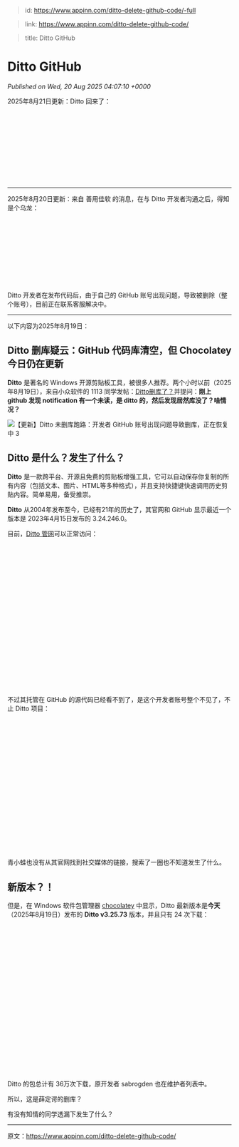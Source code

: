 > id: https://www.appinn.com/ditto-delete-github-code/-full

> link: https://www.appinn.com/ditto-delete-github-code/

> title: Ditto GitHub

# Ditto GitHub
_Published on Wed, 20 Aug 2025 04:07:10 +0000_

2025年8月21日更新：Ditto 回来了：

![【更新】Ditto 未删库跑路：开发者 GitHub 账号出现问题导致删库，正在恢复中 1](data:image/svg+xml,%3Csvg%20xmlns='http://www.w3.org/2000/svg'%20viewBox='0%200%202560%20792'%3E%3C/svg%3E "【更新】Ditto 未删库跑路：开发者 GitHub 账号出现问题导致删库，正在恢复中 1")

* * *

2025年8月20日更新：来自 善用佳软 的消息，在与 Ditto 开发者沟通之后，得知是个乌龙：

![【更新】Ditto 未删库跑路：开发者 GitHub 账号出现问题导致删库，正在恢复中 2](data:image/svg+xml,%3Csvg%20xmlns='http://www.w3.org/2000/svg'%20viewBox='0%200%20830%20244'%3E%3C/svg%3E "【更新】Ditto 未删库跑路：开发者 GitHub 账号出现问题导致删库，正在恢复中 2")

Ditto 开发者在发布代码后，由于自己的 GitHub 账号出现问题，导致被删除（整个账号），目前正在联系客服解决中。

* * *

以下内容为2025年8月19日：

Ditto 删库疑云：GitHub 代码库清空，但 Chocolatey 今日仍在更新
-------------------------------------------

**Ditto** 是著名的 Windows 开源剪贴板工具，被很多人推荐。两个小时以前（2025年8月19日），来自小众软件的 1113 同学发帖：[Ditto删库了？](https://meta.appinn.net/t/topic/74385)并提问：**刚上 github 发现 notification 有一个未读，是 ditto 的，然后发现居然库没了？啥情况？**

![【更新】Ditto 未删库跑路：开发者 GitHub 账号出现问题导致删库，正在恢复中 3](https://do-cdn.appinn.com/static3/images/2025/08/Copy-of-appinn-homework-2025-08-19T162504.656.jpg "【更新】Ditto 未删库跑路：开发者 GitHub 账号出现问题导致删库，正在恢复中 3")

Ditto 是什么？发生了什么？
----------------

**Ditto** 是一款跨平台、开源且免费的剪贴板增强工具，它可以自动保存你复制的所有内容（包括文本、图片、HTML等多种格式），并且支持快捷键快速调用历史剪贴内容。简单易用，备受推崇。

**Ditto** 从2004年发布至今，已经有21年的历史了，其官网和 GitHub 显示最近一个版本是 2023年4月15日发布的 3.24.246.0。

目前，[Ditto 管网](https://ditto-cp.sourceforge.io/?utm_source=appinn.com)可以正常访问：

![【更新】Ditto 未删库跑路：开发者 GitHub 账号出现问题导致删库，正在恢复中 4](data:image/svg+xml,%3Csvg%20xmlns='http://www.w3.org/2000/svg'%20viewBox='0%200%201426%20919'%3E%3C/svg%3E "【更新】Ditto 未删库跑路：开发者 GitHub 账号出现问题导致删库，正在恢复中 4")

不过其托管在 GitHub 的源代码已经看不到了，是这个开发者账号整个不见了，不止 Ditto 项目：

![【更新】Ditto 未删库跑路：开发者 GitHub 账号出现问题导致删库，正在恢复中 5](data:image/svg+xml,%3Csvg%20xmlns='http://www.w3.org/2000/svg'%20viewBox='0%200%201570%20925'%3E%3C/svg%3E "【更新】Ditto 未删库跑路：开发者 GitHub 账号出现问题导致删库，正在恢复中 5")

青小蛙也没有从其官网找到社交媒体的链接，搜索了一圈也不知道发生了什么。

新版本？！
-----

但是，在 Windows 软件包管理器 [chocolatey](https://community.chocolatey.org/packages/ditto) 中显示，Ditto 最新版本是**今天**（2025年8月19日）发布的 **Ditto v3.25.73** 版本，并且只有 24 次下载：

![【更新】Ditto 未删库跑路：开发者 GitHub 账号出现问题导致删库，正在恢复中 6](data:image/svg+xml,%3Csvg%20xmlns='http://www.w3.org/2000/svg'%20viewBox='0%200%201592%201049'%3E%3C/svg%3E "【更新】Ditto 未删库跑路：开发者 GitHub 账号出现问题导致删库，正在恢复中 6")

Ditto 的包总计有 36万次下载，原开发者 sabrogden 也在维护者列表中。

所以，这是薛定谔的删库？

有没有知情的同学透漏下发生了什么？

* * *

原文：https://www.appinn.com/ditto-delete-github-code/
